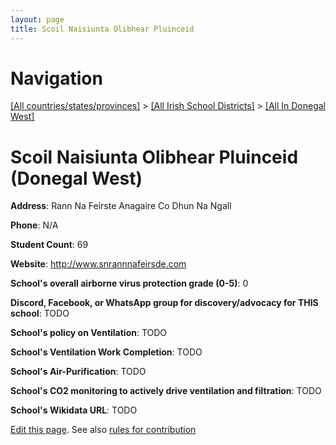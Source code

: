 ```yaml
---
layout: page
title: Scoil Naisiunta Olibhear Pluinceid
---
```

# Navigation

[[All countries/states/provinces]](../../..) > [[All Irish School Districts]](../..) > [[All In Donegal West]](..)

# Scoil Naisiunta Olibhear Pluinceid (Donegal West)

**Address**: Rann Na Feirste Anagaire Co Dhun Na Ngall

**Phone**: N/A

**Student Count**: 69

**Website**: <http://www.snrannnafeirsde.com>

**School's overall airborne virus protection grade (0-5)**: 0

**Discord, Facebook, or WhatsApp group for discovery/advocacy for THIS school**: TODO

**School's policy on Ventilation**: TODO

**School's Ventilation Work Completion**: TODO

**School's Air-Purification**: TODO

**School's CO2 monitoring to actively drive ventilation and filtration**: TODO

**School's Wikidata URL**: TODO


[Edit this page](https://github.com/ventilate-schools/Ireland/edit/main/./Donegal_West/Scoil_Naisiunta_Olibhear_Pluinceid.md). See also [rules for contribution](../../../contribution-rules/)